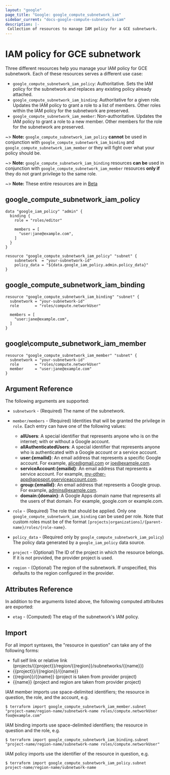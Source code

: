 ```yaml
---
layout: "google"
page_title: "Google: google_compute_subnetwork_iam"
sidebar_current: "docs-google-compute-subnetwork-iam"
description: |-
 Collection of resources to manage IAM policy for a GCE subnetwork.
---
```


# IAM policy for GCE subnetwork

Three different resources help you manage your IAM policy for GCE subnetwork. Each of these resources serves a different use case:

* `google_compute_subnetwork_iam_policy`: Authoritative. Sets the IAM policy for the subnetwork and replaces any existing policy already attached.
* `google_compute_subnetwork_iam_binding`: Authoritative for a given role. Updates the IAM policy to grant a role to a list of members. Other roles within the IAM policy for the subnetwork are preserved.
* `google_compute_subnetwork_iam_member`: Non-authoritative. Updates the IAM policy to grant a role to a new member. Other members for the role for the subnetwork are preserved.

~> **Note:** `google_compute_subnetwork_iam_policy` **cannot** be used in conjunction with `google_compute_subnetwork_iam_binding` and `google_compute_subnetwork_iam_member` or they will fight over what your policy should be.

~> **Note:** `google_compute_subnetwork_iam_binding` resources **can be** used in conjunction with `google_compute_subnetwork_iam_member` resources **only if** they do not grant privilege to the same role.

~> **Note:** These entire resources are in [Beta](/docs/providers/google/index.html#beta-features)

## google\_compute\_subnetwork\_iam\_policy

```hcl
data "google_iam_policy" "admin" {
  binding {
    role = "roles/editor"

    members = [
      "user:jane@example.com",
    ]
  }
}

resource "google_compute_subnetwork_iam_policy" "subnet" {
	subnetwork  = "your-subnetwork-id"
	policy_data = "${data.google_iam_policy.admin.policy_data}"
}
```

## google\_compute\_subnetwork\_iam\_binding

```hcl
resource "google_compute_subnetwork_iam_binding" "subnet" {
  subnetwork = "your-subnetwork-id"
  role       = "roles/compute.networkUser"

  members = [
    "user:jane@example.com",
  ]
}
```

## google\compute\_subnetwork\_iam\_member

```hcl
resource "google_compute_subnetwork_iam_member" "subnet" {
  subnetwork = "your-subnetwork-id"
  role       = "roles/compute.networkUser"
  member     = "user:jane@example.com"
}
```

## Argument Reference

The following arguments are supported:

* `subnetwork` - (Required) The name of the subnetwork.

* `member/members` - (Required) Identities that will be granted the privilege in `role`.
  Each entry can have one of the following values:
  * **allUsers**: A special identifier that represents anyone who is on the internet; with or without a Google account.
  * **allAuthenticatedUsers**: A special identifier that represents anyone who is authenticated with a Google account or a service account.
  * **user:{emailid}**: An email address that represents a specific Google account. For example, alice@gmail.com or joe@example.com.
  * **serviceAccount:{emailid}**: An email address that represents a service account. For example, my-other-app@appspot.gserviceaccount.com.
  * **group:{emailid}**: An email address that represents a Google group. For example, admins@example.com.
  * **domain:{domain}**: A Google Apps domain name that represents all the users of that domain. For example, google.com or example.com.

* `role` - (Required) The role that should be applied. Only one
    `google_compute_subnetwork_iam_binding` can be used per role. Note that custom roles must be of the format
    `[projects|organizations]/{parent-name}/roles/{role-name}`.

* `policy_data` - (Required only by `google_compute_subnetwork_iam_policy`) The policy data generated by
  a `google_iam_policy` data source.

* `project` - (Optional) The ID of the project in which the resource belongs. If it
    is not provided, the provider project is used.

* `region` - (Optional) The region of the subnetwork. If
    unspecified, this defaults to the region configured in the provider.

## Attributes Reference

In addition to the arguments listed above, the following computed attributes are
exported:

* `etag` - (Computed) The etag of the subnetwork's IAM policy.

## Import

For all import syntaxes, the "resource in question" can take any of the following forms:

* full self link or relative link (projects/{{project}}/region/{{region}}/subnetworks/{{name}})
* {{project}}/{{region}}/{{name}}
* {{region}}/{{name}} (project is taken from provider project)
* {{name}} (project and region are taken from provider project)

IAM member imports use space-delimited identifiers; the resource in question, the role, and the account, e.g.

```
$ terraform import google_compute_subnetwork_iam_member.subnet "project-name/region-name/subnetwork-name roles/compute.networkUser foo@example.com"
```

IAM binding imports use space-delimited identifiers; the resource in question and the role, e.g.

```
$ terraform import google_compute_subnetwork_iam_binding.subnet "project-name/region-name/subnetwork-name roles/compute.networkUser"
```

IAM policy imports use the identifier of the resource in question, e.g.

```
$ terraform import google_compute_subnetwork_iam_policy.subnet project-name/region-name/subnetwork-name
```
